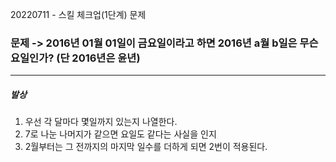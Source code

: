 20220711 - 스킬 체크업(1단계) 문제


### 문제 -> 2016년 01월 01일이 금요일이라고 하면 2016년 a월 b일은 무슨 요일인가? (단 2016년은 윤년)


<hr>


##### 발상

1. 우선 각 달마다 몇일까지 있는지 나열한다.
2. 7로 나눈 나머지가 같으면 요일도 같다는 사실을 인지
3. 2월부터는 그 전까지의 마지막 일수를 더하게 되면 2번이 적용된다.
